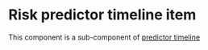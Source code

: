 # Risk predictor timeline item

This component is a sub-component of [predictor timeline](../predictor-timeline/README.md)
